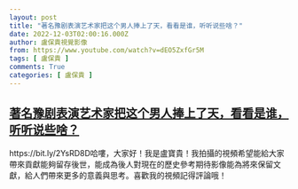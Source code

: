 ```yaml
---
layout: post
title: "著名豫剧表演艺术家把这个男人捧上了天，看看是谁，听听说些啥？"
date: 2022-12-03T02:00:16.000Z
author: 盧保貴視覺影像
from: https://www.youtube.com/watch?v=dEO5ZxfGr5M
tags: [ 盧保貴 ]
comments: True
categories: [ 盧保貴 ]
---
```

<!--1670032816000-->
[著名豫剧表演艺术家把这个男人捧上了天，看看是谁，听听说些啥？](https://www.youtube.com/watch?v=dEO5ZxfGr5M)
------

<div>
https://bit.ly/2YsRD8D哈嘍，大家好！我是盧寶貴！我拍攝的視頻希望能給大家帶來貢獻能夠留存後世，能成為後人對現在的歷史參考期待影像能為將來保留文獻，給人們帶來更多的意義與思考。喜歡我的視頻記得評論哦！
</div>
